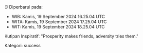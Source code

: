 ⏰ Diperbarui pada:
- WIB: Kamis, 19 September 2024 16.25.04 UTC
- WITA: Kamis, 19 September 2024 17.25.04 UTC
- WIT: Kamis, 19 September 2024 18.25.04 UTC

Kutipan Inspiratif:
"Prosperity makes friends, adversity tries them."


Kategori: success

